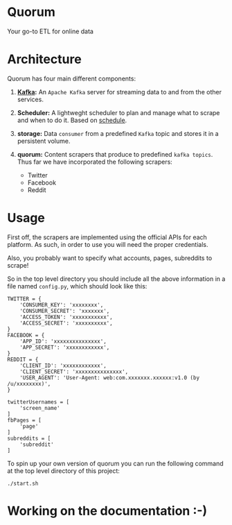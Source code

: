 # Quorum
Your go-to ETL for online data


# Architecture
Quorum has four main different components:

1. **[Kafka](https://kafka.apache.org/):** An `Apache Kafka` server for streaming
  data to and from the other services.

2. **Scheduler:** A lightweght scheduler to plan and manage what to scrape and when
  to do it. Based on [schedule](https://github.com/dbader/schedule).

3. **storage:** Data `consumer` from a predefined `Kafka` topic and stores it in a
  persistent volume.

4. **quorum:** Content scrapers that produce to predefined `kafka topics`.
 Thus far we have incorporated the following scrapers:
    * Twitter
    * Facebook
    * Reddit


# Usage
First off, the scrapers are implemented using the official APIs for each
platform. As such, in order to use you will need the proper credentials.

Also, you probably want to specify what accounts, pages, subreddits to scrape!

So in the top level directory you should include all the above information in a
file named `config.py`, which should look like this:
```
TWITTER = {                                                                     
    'CONSUMER_KEY': 'xxxxxxxx',                                
    'CONSUMER_SECRET': 'xxxxxxx',    
    'ACCESS_TOKEN': 'xxxxxxxxxxx',       
    'ACCESS_SECRET': 'xxxxxxxxxx',           
}                                                                               
FACEBOOK = {                                                                    
    'APP_ID': 'xxxxxxxxxxxxxxx',                                               
    'APP_SECRET': 'xxxxxxxxxxxx',                           
}                                                                               
REDDIT = {                                                                      
    'CLIENT_ID': 'xxxxxxxxxxxx',                                              
    'CLIENT_SECRET': 'xxxxxxxxxxxxxxx',                             
    'USER_AGENT': 'User-Agent: web:com.xxxxxxx.xxxxxx:v1.0 (by /u/xxxxxxxx)',
}                                                                               
                                                                                
twitterUsernames = [                                                            
    'screen_name'                                                                   
]                     
fbPages = [                                                                     
    'page'                                                                  
]                                                                               
subreddits = [                                                                  
    'subreddit'                                                                
]               
```

To spin up your own version of quorum you can run the following command at the
top level directory of this project:
```
./start.sh
```

# Working on the documentation :-)
